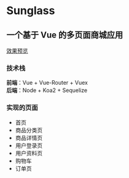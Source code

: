 # Sunglass

## 一个基于 Vue 的多页面商城应用

[效果预览](http://www.denglin.xyz:8080/home.html)

### 技术栈

**前端**：Vue + Vue-Router + Vuex   
**后端**：Node + Koa2 + Sequelize

### 实现的页面
* 首页
* 商品分类页
* 商品详情页
* 用户登录页
* 用户资料页
* 购物车
* 订单页
